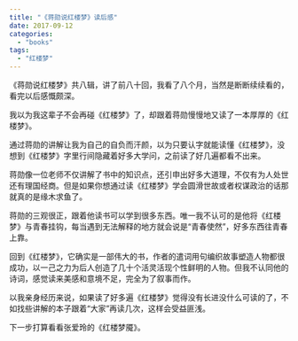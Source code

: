 ```yaml
---
title: "《蒋勋说红楼梦》读后感"
date: 2017-09-12
categories: 
  - "books"
tags: 
  - "红楼梦"
---
```


《蒋勋说红楼梦》共八辑，讲了前八十回，我看了八个月，当然是断断续续看的，看完以后感慨颇深。

我以为我这辈子不会再碰《红楼梦》了，却跟着蒋勋慢慢地又读了一本厚厚的《红楼梦》。

通过蒋勋的讲解让我为自己的自负而汗颜，以为只要认字就能读懂《红楼梦》，没想到《红楼梦》字里行间隐藏着好多大学问，之前读了好几遍都看不出来。

蒋勋像一位老师不仅讲解了书中的知识点，还引申出好多大道理，不仅有为人处世还有理国经商。但是如果你想通过读《红楼梦》学会圆滑世故或者权谋政治的话那就真的是缘木求鱼了。

蒋勋的三观很正，跟着他读书可以学到很多东西。唯一我不认可的是他将《红楼梦》与青春挂钩，每当遇到无法解释的地方就会说是“青春使然”，好多东西往青春上靠。

回到《红楼梦》，它确实是一部伟大的书，作者的遣词用句编织故事塑造人物都很成功，以一己之力为后人创造了几十个活灵活现个性鲜明的人物。但我不认同他的诗词，感觉读来美感和意境不足，完全为了叙事而作。

以我亲身经历来说，如果读了好多遍《红楼梦》觉得没有长进没什么可读的了，不如找些讲解的本子跟着“大家”再读几次，这样会受益匪浅。

下一步打算看看张爱玲的《红楼梦魇》。
